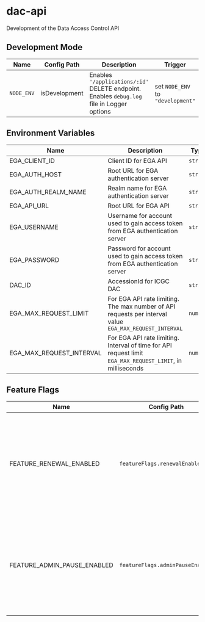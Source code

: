 # dac-api

Development of the Data Access Control API

## Development Mode

| Name       | Config Path   | Description                                                                               | Trigger                           | Default |
| ---------- | ------------- | ----------------------------------------------------------------------------------------- | --------------------------------- | ------- |
| `NODE_ENV` | isDevelopment | Enables `'/applications/:id'` DELETE endpoint. Enables `debug.log` file in Logger options | set `NODE_ENV` to `"development"` | `false` |

## Environment Variables

| Name                     | Description                                                                                                | Type     | Required | Default |
| ------------------------ | ---------------------------------------------------------------------------------------------------------- | -------- | -------- | ------- |
| EGA_CLIENT_ID            | Client ID for EGA API                                                                                      | `string` | true     |         |
| EGA_AUTH_HOST            | Root URL for EGA authentication server                                                                     | `string` | true     |         |
| EGA_AUTH_REALM_NAME      | Realm name for EGA authentication server                                                                   | `string` | true     |         |
| EGA_API_URL              | Root URL for EGA API                                                                                       | `string` | true     |         |
| EGA_USERNAME             | Username for account used to gain access token from EGA authentication server                              | `string` | true     |         |
| EGA_PASSWORD             | Password for account used to gain access token from EGA authentication server                              | `string` | true     |         |
| DAC_ID                   | AccessionId for ICGC DAC                                                                                   | `string` | true     |         |
| EGA_MAX_REQUEST_LIMIT    | For EGA API rate limiting. The max number of API requests per interval value `EGA_MAX_REQUEST_INTERVAL`    | `number` | true     | 3       |
| EGA_MAX_REQUEST_INTERVAL | For EGA API rate limiting. Interval of time for API request limit `EGA_MAX_REQUEST_LIMIT`, in milliseconds | `number` | true     | 1000    |

## Feature Flags

| Name                        | Config Path                      | Description                                                                                                                                                                                                                                                                                                               | Trigger                   | Default |
| --------------------------- | -------------------------------- | ------------------------------------------------------------------------------------------------------------------------------------------------------------------------------------------------------------------------------------------------------------------------------------------------------------------------- | ------------------------- | ------- |
| FEATURE_RENEWAL_ENABLED     | `featureFlags.renewalEnabled`    | enables Renewal and Expiry features, incl. `/applications/{id}/renew` `POST` endpoint for creating a renewal application, and batch jobs triggered by `/jobs/batch-transitions` endpoint: `"FIRST EXPIRY NOTIFICATIONS"`, `"SECOND EXPIRY NOTIFICATIONS"`, `"EXPIRING APPLICATIONS"` and `"CLOSING UNSUBMITTED RENEWALS"` | set env value to `"true"` | `false` |
| FEATURE_ADMIN_PAUSE_ENABLED | `featureFlags.adminPauseEnabled` | enables manual PAUSE transition of applications, using the Admin scope with the `/applications/{id}` `PATCH` or `/applications/:id/admin-pause` endpoints. Normally pausing is done only by the System role as a batch job. Intended for testing purposes only, **do not enable in production**                           | set env value to `"true"` | `false` |
